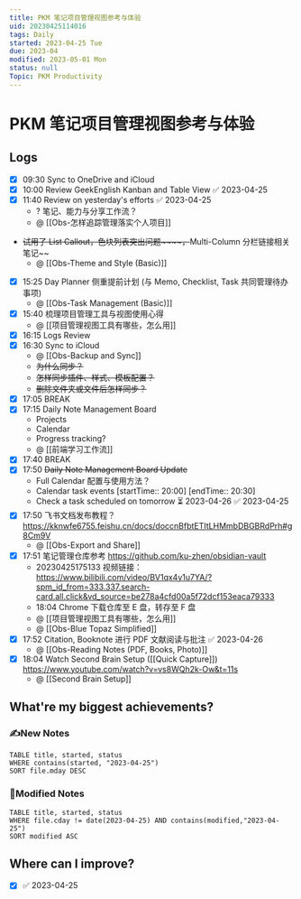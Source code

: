 ```yaml
---
title: PKM 笔记项目管理视图参考与体验
uid: 20230425114016
tags: Daily
started: 2023-04-25 Tue
due: 2023-04
modified: 2023-05-01 Mon
status: null
Topic: PKM Productivity
---
```

# PKM 笔记项目管理视图参考与体验
## Logs
- [x] 09:30 Sync to OneDrive and iCloud
- [x] 10:00 Review GeekEnglish Kanban and Table View ✅ 2023-04-25
- [x] 11:40 Review on yesterday's efforts ✅ 2023-04-25
	- ? 笔记、能力与分享工作流？
	- @ [[Obs-怎样追踪管理落实个人项目]]
- ~~试用了 List Callout，色块列表突出问题~~~~，~~Multi-Column 分栏链接相关笔记~~
	- @ [[Obs-Theme and Style (Basic)]]
- [x] 15:25 Day Planner 侧重提前计划 (与 Memo, Checklist, Task 共同管理待办事项)
	- @ [[Obs-Task Management (Basic)]]
- [x] 15:40 梳理项目管理工具与视图使用心得
	- @ [[项目管理视图工具有哪些，怎么用]]
- [x] 16:15 Logs Review
- [x] 16:30 Sync to iCloud
	- @ [[Obs-Backup and Sync]]
	- ~~为什么同步？~~
	- ~~怎样同步插件、样式、模板配置？~~
	- ~~删除文件夹或文件后怎样同步？~~
- [x] 17:05 BREAK
- [x] 17:15 Daily Note Management Board
	- Projects
	- Calendar
	- Progress tracking?
	- @ [[前端学习工作流]]
- [x] 17:40 BREAK
- [x] 17:50 ~~Daily Note Management Board Update~~
	- Full Calendar 配置与使用方法？
	- Calendar task events [startTime:: 20:00]  [endTime:: 20:30]
	- Check a task scheduled on tomorrow ⏳ 2023-04-26 ✅ 2023-04-25
- [x] 17:50 飞书文档发布教程？ https://kknwfe6755.feishu.cn/docs/doccnBfbtETItLHMmbDBGBRdPrh#g8Cm9V
	- @ [[Obs-Export and Share]]
- [x] 17:51 笔记管理仓库参考 https://github.com/ku-zhen/obsidian-vault
    - 20230425175133 视频链接： https://www.bilibili.com/video/BV1qx4y1u7YA/?spm_id_from=333.337.search-card.all.click&vd_source=be278a4cfd00a5f72dcf153eaca79333
    - 18:04 Chrome 下载仓库至 E 盘，转存至 F 盘
    - @ [[项目管理视图工具有哪些，怎么用]]
    - @ [[Obs-Blue Topaz Simplified]]
- [x] 17:52 Citation, Booknote 进行 PDF 文献阅读与批注 ✅ 2023-04-26
	- @ [[Obs-Reading Notes (PDF, Books, Photo)]]
- [x] 18:04 Watch Second Brain Setup ([[Quick Capture]]) https://www.youtube.com/watch?v=vs8WQh2k-Ow&t=11s
	- @ [[Second Brain Setup]]

## What're my biggest achievements?
### ✍️New Notes

```dataview
TABLE title, started, status
WHERE contains(started, "2023-04-25")
SORT file.mday DESC
```

### 📝Modified Notes

```dataview
TABLE title, started, status
WHERE file.cday != date(2023-04-25) AND contains(modified,"2023-04-25")
SORT modified ASC
```

## Where can I improve?
- [x] ✅ 2023-04-25
